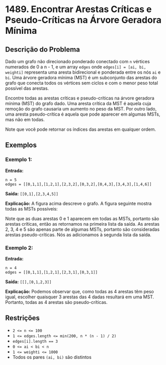 # 1489. Encontrar Arestas Críticas e Pseudo-Críticas na Árvore Geradora Mínima

## Descrição do Problema

Dado um grafo não direcionado ponderado conectado com `n` vértices numerados de 0 a n - 1, e um array `edges` onde `edges[i] = [ai, bi, weighti]` representa uma aresta bidirecional e ponderada entre os nós `ai` e `bi`. Uma árvore geradora mínima (MST) é um subconjunto das arestas do grafo que conecta todos os vértices sem ciclos e com o menor peso total possível das arestas.

Encontre todas as arestas críticas e pseudo-críticas na árvore geradora mínima (MST) do grafo dado. Uma aresta crítica da MST é aquela cuja remoção do grafo causaria um aumento no peso da MST. Por outro lado, uma aresta pseudo-crítica é aquela que pode aparecer em algumas MSTs, mas não em todas.

Note que você pode retornar os índices das arestas em qualquer ordem.

## Exemplos

### Exemplo 1:

**Entrada:**
```
n = 5
edges = [[0,1,1],[1,2,1],[2,3,2],[0,3,2],[0,4,3],[3,4,3],[1,4,6]]
```

**Saída:** `[[0,1],[2,3,4,5]]`

**Explicação:** 
A figura acima descreve o grafo. A figura seguinte mostra todas as MSTs possíveis:

Note que as duas arestas 0 e 1 aparecem em todas as MSTs, portanto são arestas críticas, então as retornamos na primeira lista da saída. As arestas 2, 3, 4 e 5 são apenas parte de algumas MSTs, portanto são consideradas arestas pseudo-críticas. Nós as adicionamos à segunda lista da saída.

### Exemplo 2:

**Entrada:**
```
n = 4
edges = [[0,1,1],[1,2,1],[2,3,1],[0,3,1]]
```

**Saída:** `[[],[0,1,2,3]]`

**Explicação:** 
Podemos observar que, como todas as 4 arestas têm peso igual, escolher quaisquer 3 arestas das 4 dadas resultará em uma MST. Portanto, todas as 4 arestas são pseudo-críticas.

## Restrições

- `2 <= n <= 100`
- `1 <= edges.length <= min(200, n * (n - 1) / 2)`
- `edges[i].length == 3`
- `0 <= ai < bi < n`
- `1 <= weighti <= 1000`
- Todos os pares `(ai, bi)` são distintos